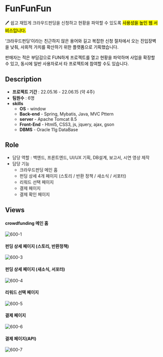 # FunFunFun
<aside>
🖊️ 쉽고 재밌게 크라우드펀딩을 신청하고 현황을 파악할 수 있도록 <mark>사용성을 높인 웹 서비스입니다.

‘크라우드펀딩’이라는 친근하지 않은 용어와 길고 복잡한 신청 절차에서 오는 진입장벽을 낮춰, 사회적 가치를 확산하기 위한 플랫폼으로 기획했습니다. 

판매자는 적은 부담감으로 FUN하게 프로젝트를 열고 현황을 파악하며 사업을 확장할 수 있고, 동시에 일반 사용자로서 타 프로젝트에 참여할 수도 있습니다.
</aside>


## Description
* **프로젝트 기간**  :  22.05.16 - 22.06.15 (약 4주)
* **팀원수** : 6명
* **skills**
  * **OS**        - window
  * **Back-end**  - Spring, Mybatis, Java, MVC Pttern
  * **server**    - Apache Tomcat 8.5
  * **Front-End** - Html5, CSS3, js, jquery, ajax, gson
  * **DBMS**      - Oracle 11g DataBase

## Role
* 담당 역할 : 백엔드, 프론트엔드, UI/UX 기획, DB설계, 보고서, 시연 영상 제작
* 담당 기능
  - 크라우드펀딩 메인 홈
  - 펀딩 상세 4개 페이지 (스토리 / 반환 정책 / 새소식 / 서포터)
  - 리워드 선택 페이지
  - 결제 페이지
  - 결제 확인 페이지

## Views
#### crowdfunding 메인 홈
![600-1](https://user-images.githubusercontent.com/98694227/184314490-2af9bb06-0859-40aa-a83e-160eb77135a3.gif)

#### 펀딩 상세 페이지 (스토리, 반환정책)
![600-3](https://user-images.githubusercontent.com/98694227/184315920-3fa0ea22-c9b0-4a04-8553-13faa2c2c7e5.gif)

#### 펀딩 상세 페이지 (새소식, 서포터)
![600-4](https://user-images.githubusercontent.com/98694227/184314515-5f0acc17-0465-469e-b619-4ede2a34f84e.gif)

#### 리워드 선택 페이지
![600-5](https://user-images.githubusercontent.com/98694227/184314527-74600979-158c-4fa1-ac87-38cd57e4adae.gif)

#### 결제 페이지
![600-6](https://user-images.githubusercontent.com/98694227/184314531-fdd52c9e-1fdf-4bd3-a78f-08636731a461.gif)

#### 결제 페이지(API)
![600-7](https://user-images.githubusercontent.com/98694227/184314533-5fb30f1b-89e4-4e4e-bcb8-5ae2d8e6f9de.gif)


